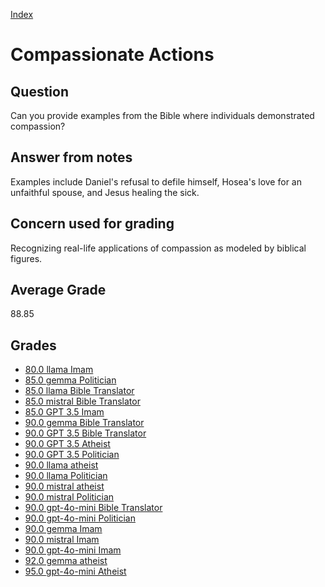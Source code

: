
[Index](../index.md)
# Compassionate Actions
## Question
Can you provide examples from the Bible where individuals demonstrated compassion?

## Answer from notes
Examples include Daniel's refusal to defile himself, Hosea's love for an unfaithful spouse, and Jesus healing the sick.

## Concern used for grading
Recognizing real-life applications of compassion as modeled by biblical figures.

## Average Grade
88.85

## Grades
 * [80.0 llama Imam](../answers/llama_Imam/Compassionate_Actions.md)
 * [85.0 gemma Politician](../answers/gemma_Politician/Compassionate_Actions.md)
 * [85.0 llama Bible Translator](../answers/llama_Bible_Translator/Compassionate_Actions.md)
 * [85.0 mistral Bible Translator](../answers/mistral_Bible_Translator/Compassionate_Actions.md)
 * [85.0 GPT 3.5 Imam](../answers/GPT_3.5_Imam/Compassionate_Actions.md)
 * [90.0 gemma Bible Translator](../answers/gemma_Bible_Translator/Compassionate_Actions.md)
 * [90.0 GPT 3.5 Bible Translator](../answers/GPT_3.5_Bible_Translator/Compassionate_Actions.md)
 * [90.0 GPT 3.5 Atheist](../answers/GPT_3.5_Atheist/Compassionate_Actions.md)
 * [90.0 GPT 3.5 Politician](../answers/GPT_3.5_Politician/Compassionate_Actions.md)
 * [90.0 llama atheist](../answers/llama_atheist/Compassionate_Actions.md)
 * [90.0 llama Politician](../answers/llama_Politician/Compassionate_Actions.md)
 * [90.0 mistral atheist](../answers/mistral_atheist/Compassionate_Actions.md)
 * [90.0 mistral Politician](../answers/mistral_Politician/Compassionate_Actions.md)
 * [90.0 gpt-4o-mini Bible Translator](../answers/gpt-4o-mini_Bible_Translator/Compassionate_Actions.md)
 * [90.0 gpt-4o-mini Politician](../answers/gpt-4o-mini_Politician/Compassionate_Actions.md)
 * [90.0 gemma Imam](../answers/gemma_Imam/Compassionate_Actions.md)
 * [90.0 mistral Imam](../answers/mistral_Imam/Compassionate_Actions.md)
 * [90.0 gpt-4o-mini Imam](../answers/gpt-4o-mini_Imam/Compassionate_Actions.md)
 * [92.0 gemma atheist](../answers/gemma_atheist/Compassionate_Actions.md)
 * [95.0 gpt-4o-mini Atheist](../answers/gpt-4o-mini_Atheist/Compassionate_Actions.md)
